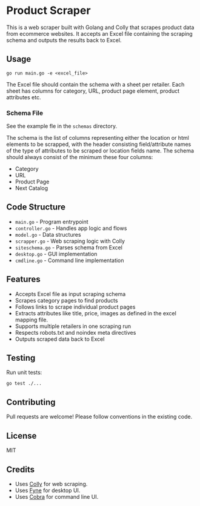 # Product Scraper

This is a web scraper built with Golang and Colly that scrapes product data from ecommerce websites. It accepts an Excel file containing the scraping schema and outputs the results back to Excel.

## Usage

`go run main.go -e <excel_file>`

The Excel file should contain the schema with a sheet per retailer. Each sheet has columns for category, URL, product page element, product attributes etc.

### Schema File
See the example fle in the `schemas` directory.

The schema is the list of columns representing either the location or html elements to be scrapped, with the header consisting field/attribute names of the type of attributes to be scraped or location fields name. The schema should always consist of the minimum these four columns:
- Category
- URL
- Product Page
- Next Catalog

## Code Structure

- `main.go` - Program entrypoint 
- `controller.go` - Handles app logic and flows
- `model.go` - Data structures 
- `scrapper.go` - Web scraping logic with Colly 
- `siteschema.go` - Parses schema from Excel
- `desktop.go` - GUI implementation
- `cmdline.go` - Command line implementation

## Features

- Accepts Excel file as input scraping schema
- Scrapes category pages to find products
- Follows links to scrape individual product pages
- Extracts attributes like title, price, images as defined in the excel mapping file.  
- Supports multiple retailers in one scraping run
- Respects robots.txt and noindex meta directives
- Outputs scraped data back to Excel 

## Testing

Run unit tests:

`go test ./...`

## Contributing

Pull requests are welcome! Please follow conventions in the existing code.

## License

MIT

## Credits

- Uses [Colly](https://go-colly.org/) for web scraping.
- Uses [Fyne](https://fyne.io/) for desktop UI.
- Uses [Cobra](https://cobra.dev) for command line UI.

